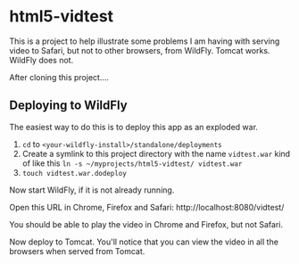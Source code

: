 # html5-vidtest

This is a project to help illustrate some problems I am having with serving video to 
Safari, but not to other browsers, from WildFly. Tomcat works.  WildFly does not.

After cloning this project....

## Deploying to WildFly
The easiest way to do this is to deploy this app as an exploded war. 

1. `cd` to `<your-wildfly-install>/standalone/deployments`
1. Create a symlink to this project directory with the name `vidtest.war` kind of like this `ln -s ~/myprojects/html5-vidtest/ vidtest.war`
1. `touch vidtest.war.dodeploy` 

Now start WildFly, if it is not already running.

Open this URL in Chrome, Firefox and Safari: http://localhost:8080/vidtest/

You should be able to play the video in Chrome and Firefox, but not Safari.

Now deploy to Tomcat.  You'll notice that you can view the video in all the browsers when served from Tomcat.

